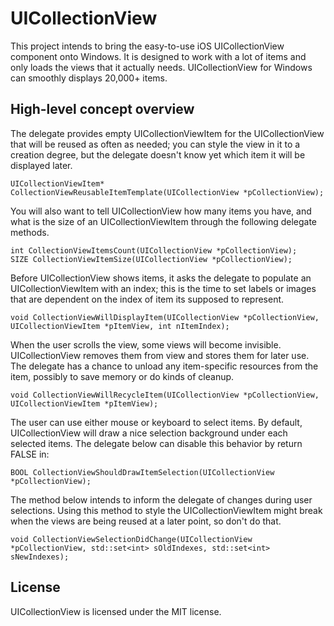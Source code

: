 # UICollectionView

This project intends to bring the easy-to-use iOS UICollectionView component onto Windows. It is designed to work with a lot of items and only loads the views that it actually needs. UICollectionView for Windows can smoothly displays 20,000+ items.

## High-level concept overview

The delegate provides empty UICollectionViewItem for the UICollectionView that will be reused as often as needed; you can style the view in it to a creation degree, but the delegate doesn't know yet which item it will be displayed later.

    UICollectionViewItem* CollectionViewReusableItemTemplate(UICollectionView *pCollectionView);

You will also want to tell UICollectionView how many items you have, and what is the size of an UICollectionViewItem through the following delegate methods.
    
    int CollectionViewItemsCount(UICollectionView *pCollectionView);
    SIZE CollectionViewItemSize(UICollectionView *pCollectionView);
   
Before UICollectionView shows items, it asks the delegate to populate an UICollectionViewItem with an index; this is the time to set labels or images that are dependent on the index of item its supposed to represent.
	  
    void CollectionViewWillDisplayItem(UICollectionView *pCollectionView, UICollectionViewItem *pItemView, int nItemIndex);

When the user scrolls the view, some views will become invisible. UICollectionView removes them from view and stores them for later use. The delegate has a chance to unload any item-specific resources from the item, possibly to save memory or do kinds of cleanup.
	  
    void CollectionViewWillRecycleItem(UICollectionView *pCollectionView, UICollectionViewItem *pItemView);

The user can use either mouse or keyboard to select items. By default, UICollectionView will draw a nice selection background under each selected items. The delegate below can disable this behavior by return FALSE in:
	  
    BOOL CollectionViewShouldDrawItemSelection(UICollectionView *pCollectionView);

The method below intends to inform the delegate of changes during user selections. Using this method to style the UICollectionViewItem might break when the views are being reused at a later point, so don't do that.
	  
    void CollectionViewSelectionDidChange(UICollectionView *pCollectionView, std::set<int> sOldIndexes, std::set<int> sNewIndexes);

## License

UICollectionView is licensed under the MIT license.
